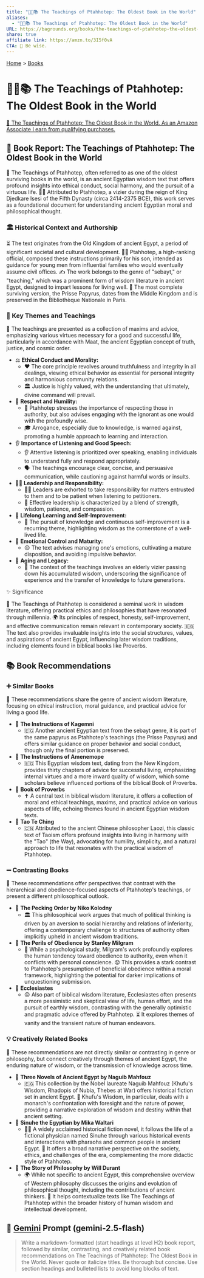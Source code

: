 ```yaml
---
title: "👴🏽📚 The Teachings of Ptahhotep: The Oldest Book in the World"
aliases:
  - "👴🏽📚 The Teachings of Ptahhotep: The Oldest Book in the World"
URL: https://bagrounds.org/books/the-teachings-of-ptahhotep-the-oldest-book-in-the-world
share: true
affiliate link: https://amzn.to/3I5f0vA
CTA: 📜 Be wise.
---
```

[Home](../index.md) > [Books](./index.md)  
# 👴🏽📚 The Teachings of Ptahhotep: The Oldest Book in the World  
[🛒 The Teachings of Ptahhotep: The Oldest Book in the World. As an Amazon Associate I earn from qualifying purchases.](https://amzn.to/3I5f0vA)  
  
## 📖 Book Report: The Teachings of Ptahhotep: The Oldest Book in the World  
  
📜 The Teachings of Ptahhotep, often referred to as one of the oldest surviving books in the world, is an ancient Egyptian wisdom text that offers profound insights into ethical conduct, social harmony, and the pursuit of a virtuous life. 👨‍🏫 Attributed to Ptahhotep, a vizier during the reign of King Djedkare Isesi of the Fifth Dynasty (circa 2414-2375 BCE), this work serves as a foundational document for understanding ancient Egyptian moral and philosophical thought.  
  
### 🏛️ Historical Context and Authorship  
  
⏳ The text originates from the Old Kingdom of ancient Egypt, a period of significant societal and cultural development. 👨‍💼 Ptahhotep, a high-ranking official, composed these instructions primarily for his son, intended as guidance for young men from influential families who would eventually assume civil offices. ✍️ The work belongs to the genre of "sebayt," or "teaching," which was a prominent form of wisdom literature in ancient Egypt, designed to impart lessons for living well. 📜 The most complete surviving version, the Prisse Papyrus, dates from the Middle Kingdom and is preserved in the Bibliothèque Nationale in Paris.  
  
### 🔑 Key Themes and Teachings  
  
🌟 The teachings are presented as a collection of maxims and advice, emphasizing various virtues necessary for a good and successful life, particularly in accordance with Maat, the ancient Egyptian concept of truth, justice, and cosmic order.  
  
* ⚖️ **Ethical Conduct and Morality:**  
    * ❤️ The core principle revolves around truthfulness and integrity in all dealings, viewing ethical behavior as essential for personal integrity and harmonious community relations.  
    * 🏛️ Justice is highly valued, with the understanding that ultimately, divine command will prevail.  
* 🙏 **Respect and Humility:**  
    * 👑 Ptahhotep stresses the importance of respecting those in authority, but also advises engaging with the ignorant as one would with the profoundly wise.  
    * 🎓 Arrogance, especially due to knowledge, is warned against, promoting a humble approach to learning and interaction.  
* 👂 **Importance of Listening and Good Speech:**  
    * 👂 Attentive listening is prioritized over speaking, enabling individuals to understand fully and respond appropriately.  
    * 🗣️ The teachings encourage clear, concise, and persuasive communication, while cautioning against harmful words or insults.  
* 👨‍✈️ **Leadership and Responsibility:**  
    * 👨‍💼 Leaders are exhorted to take responsibility for matters entrusted to them and to be patient when listening to petitioners.  
    * 💪 Effective leadership is characterized by a blend of strength, wisdom, patience, and compassion.  
* 🌱 **Lifelong Learning and Self-Improvement:**  
    * 🧠 The pursuit of knowledge and continuous self-improvement is a recurring theme, highlighting wisdom as the cornerstone of a well-lived life.  
* 🧘 **Emotional Control and Maturity:**  
    * 😌 The text advises managing one's emotions, cultivating a mature disposition, and avoiding impulsive behavior.  
* 👴 **Aging and Legacy:**  
    * 👵 The context of the teachings involves an elderly vizier passing down his accumulated wisdom, underscoring the significance of experience and the transfer of knowledge to future generations.  
  
✨ Significance  
  
💯 The Teachings of Ptahhotep is considered a seminal work in wisdom literature, offering practical ethics and philosophies that have resonated through millennia. 🌍 Its principles of respect, honesty, self-improvement, and effective communication remain relevant in contemporary society. 🇪🇬 The text also provides invaluable insights into the social structures, values, and aspirations of ancient Egypt, influencing later wisdom traditions, including elements found in biblical books like Proverbs.  
  
## 📚 Book Recommendations  
  
### ➕ Similar Books  
  
📖 These recommendations share the genre of ancient wisdom literature, focusing on ethical instruction, moral guidance, and practical advice for living a good life.  
  
* 📜 **The Instructions of Kagemni**  
    * 🇪🇬 Another ancient Egyptian text from the sebayt genre, it is part of the same papyrus as Ptahhotep's teachings (the Prisse Papyrus) and offers similar guidance on proper behavior and social conduct, though only the final portion is preserved.  
* 📜 **The Instructions of Amenemope**  
    * 🇪🇬 This Egyptian wisdom text, dating from the New Kingdom, provides thirty chapters of advice for successful living, emphasizing internal virtues and a more inward quality of wisdom, which some scholars believe influenced portions of the biblical Book of Proverbs.  
* 📖 **Book of Proverbs**  
    * ✝️ A central text in biblical wisdom literature, it offers a collection of moral and ethical teachings, maxims, and practical advice on various aspects of life, echoing themes found in ancient Egyptian wisdom texts.  
* 📖 **Tao Te Ching**  
    * 🇨🇳 Attributed to the ancient Chinese philosopher Laozi, this classic text of Taoism offers profound insights into living in harmony with the "Tao" (the Way), advocating for humility, simplicity, and a natural approach to life that resonates with the practical wisdom of Ptahhotep.  
  
### ➖ Contrasting Books  
  
🤔 These recommendations offer perspectives that contrast with the hierarchical and obedience-focused aspects of Ptahhotep's teachings, or present a different philosophical outlook.  
  
* 📖 **The Pecking Order by Niko Kolodny**  
    * 🏛️ This philosophical work argues that much of political thinking is driven by an aversion to social hierarchy and relations of inferiority, offering a contemporary challenge to structures of authority often implicitly upheld in ancient wisdom traditions.  
* 📖 **The Perils of Obedience by Stanley Milgram**  
    * 🧠 While a psychological study, Milgram's work profoundly explores the human tendency toward obedience to authority, even when it conflicts with personal conscience. 😟 This provides a stark contrast to Ptahhotep's presumption of beneficial obedience within a moral framework, highlighting the potential for darker implications of unquestioning submission.  
* 📖 **Ecclesiastes**  
    * 😔 Also part of biblical wisdom literature, Ecclesiastes often presents a more pessimistic and skeptical view of life, human effort, and the pursuit of earthly wisdom, contrasting with the generally optimistic and pragmatic advice offered by Ptahhotep. ⏳ It explores themes of vanity and the transient nature of human endeavors.  
  
### 💡 Creatively Related Books  
  
🎨 These recommendations are not directly similar or contrasting in genre or philosophy, but connect creatively through themes of ancient Egypt, the enduring nature of wisdom, or the transmission of knowledge across time.  
  
* 📖 **Three Novels of Ancient Egypt by Naguib Mahfouz**  
    * 🇪🇬 This collection by the Nobel laureate Naguib Mahfouz (Khufu's Wisdom, Rhadopis of Nubia, Thebes at War) offers historical fiction set in ancient Egypt. 👑 Khufu's Wisdom, in particular, deals with a monarch's confrontation with foresight and the nature of power, providing a narrative exploration of wisdom and destiny within that ancient setting.  
* 📖 **Sinuhe the Egyptian by Mika Waltari**  
    * 👨‍⚕️ A widely acclaimed historical fiction novel, it follows the life of a fictional physician named Sinuhe through various historical events and interactions with pharaohs and common people in ancient Egypt. 📜 It offers a broad narrative perspective on the society, ethics, and challenges of the era, complementing the more didactic style of Ptahhotep.  
* 📖 **The Story of Philosophy by Will Durant**  
    * 🌍 While not specific to ancient Egypt, this comprehensive overview of Western philosophy discusses the origins and evolution of philosophical thought, including the contributions of ancient thinkers. 🧠 It helps contextualize texts like The Teachings of Ptahhotep within the broader history of human wisdom and intellectual development.  
  
## 💬 [Gemini](https://gemini.google.com) Prompt (gemini-2.5-flash)  
> Write a markdown-formatted (start headings at level H2) book report, followed by similar, contrasting, and creatively related book recommendations on The Teachings of Ptahhotep: The Oldest Book in the World. Never quote or italicize titles. Be thorough but concise. Use section headings and bulleted lists to avoid long blocks of text.